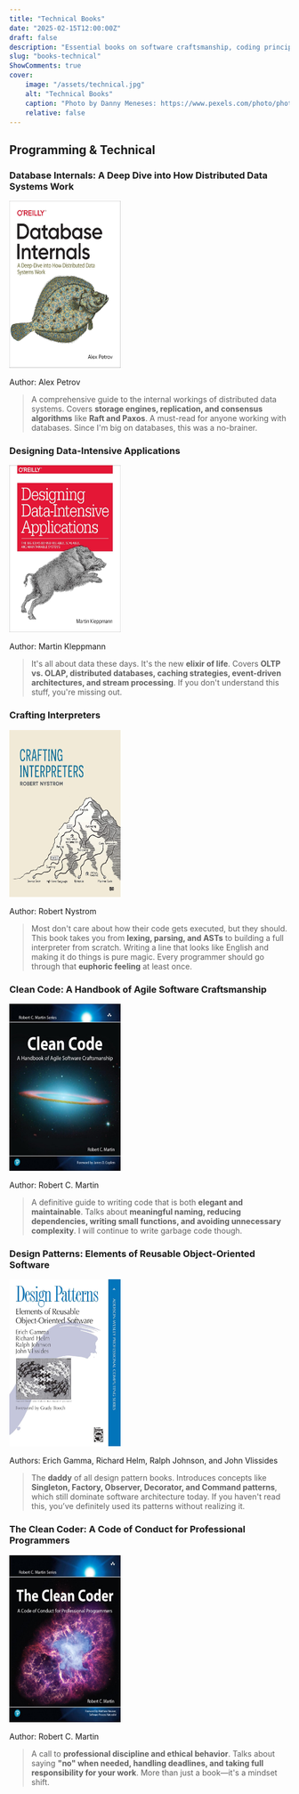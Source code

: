```yaml
---
title: "Technical Books"
date: "2025-02-15T12:00:00Z"
draft: false
description: "Essential books on software craftsmanship, coding principles, and system design."
slug: "books-technical"
ShowComments: true
cover:
    image: "/assets/technical.jpg"
    alt: "Technical Books"
    caption: "Photo by Danny Meneses: https://www.pexels.com/photo/photo-of-turned-on-laptop-computer-943096/"
    relative: false
---
```


<link rel="stylesheet" href="css/extended/z_custom.css">

<div class="book-container">

## <span class="book-title-main">Programming & Technical</span>

### <span class="book-subtitle">Database Internals: A Deep Dive into How Distributed Data Systems Work</span>
<div class="book-cover">
  <img src="/assets/designing-db-internals.jpg" alt="Database Internals Cover" width="200" height="300">
</div>
<p class="author">Author: Alex Petrov</p>
<blockquote class="review">
A comprehensive guide to the internal workings of distributed data systems. Covers <strong>storage engines, replication, and consensus algorithms</strong> like <strong>Raft and Paxos</strong>. A must-read for anyone working with databases. Since I'm big on databases, this was a no-brainer.
</blockquote>

### <span class="book-subtitle">Designing Data-Intensive Applications</span>
<div class="book-cover">
  <img src="/assets/designing-data-intensive-applications.jpg" alt="Designing Data-Intensive Applications Cover" width="200" height="300">
</div>
<p class="author">Author: Martin Kleppmann</p>
<blockquote class="review">
It's all about data these days. It's the new <strong>elixir of life</strong>. Covers <strong>OLTP vs. OLAP, distributed databases, caching strategies, event-driven architectures, and stream processing</strong>. If you don't understand this stuff, you're missing out.
</blockquote>

### <span class="book-subtitle">Crafting Interpreters</span>
<div class="book-cover">
  <img src="/assets/crafting-interpreters.jpg" alt="Crafting Interpreters Cover" width="200" height="300">
</div>
<p class="author">Author: Robert Nystrom</p>
<blockquote class="review">
Most don't care about how their code gets executed, but they should. This book takes you from <strong>lexing, parsing, and ASTs</strong> to building a full interpreter from scratch. Writing a line that looks like English and making it do things is pure magic. Every programmer should go through that <strong>euphoric feeling</strong> at least once.
</blockquote>

### <span class="book-subtitle">Clean Code: A Handbook of Agile Software Craftsmanship</span>
<div class="book-cover">
  <img src="/assets/cleancode.jpg" alt="Clean Code Cover" width="200" height="300">
</div>
<p class="author">Author: Robert C. Martin</p>
<blockquote class="review">
A definitive guide to writing code that is both <strong>elegant and maintainable</strong>. Talks about <strong>meaningful naming, reducing dependencies, writing small functions, and avoiding unnecessary complexity</strong>. I will continue to write garbage code though.
</blockquote>

### <span class="book-subtitle">Design Patterns: Elements of Reusable Object-Oriented Software</span>
<div class="book-cover">
  <img src="/assets/designpatterns.jpg" alt="Design Patterns Cover" width="200" height="300">
</div>
<p class="author">Authors: Erich Gamma, Richard Helm, Ralph Johnson, and John Vlissides</p>
<blockquote class="review">
The <strong>daddy</strong> of all design pattern books. Introduces concepts like <strong>Singleton, Factory, Observer, Decorator, and Command patterns</strong>, which still dominate software architecture today. If you haven't read this, you’ve definitely used its patterns without realizing it.
</blockquote>

### <span class="book-subtitle">The Clean Coder: A Code of Conduct for Professional Programmers</span>
<div class="book-cover">
  <img src="/assets/cleancoder.jpg" alt="The Clean Coder Cover" width="200" height="300">
</div>
<p class="author">Author: Robert C. Martin</p>
<blockquote class="review">
A call to <strong>professional discipline and ethical behavior</strong>. Talks about saying <strong>"no" when needed, handling deadlines, and taking full responsibility for your work</strong>. More than just a book—it's a mindset shift.
</blockquote>

</div>
